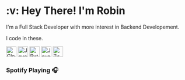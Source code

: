 <h1>:v: Hey There! I'm Robin</h1>

<div>
	<p>I'm a Full Stack Developer with more interest in Backend Developement.</p>
	<p>I code in these.</p>
	<img alt="Clojure" width="28px" src="https://cdn.jsdelivr.net/gh/devicons/devicon/icons/clojure/clojure-original.svg" />
	<img alt="Java" width="28px" src="https://cdn.jsdelivr.net/gh/devicons/devicon/icons/java/java-original.svg" />
	<img alt="Python" width="28px" src="https://cdn.jsdelivr.net/gh/devicons/devicon/icons/python/python-original.svg" />
	<img alt="JavaScript" width="28px" src="https://cdn.jsdelivr.net/gh/devicons/devicon/icons/javascript/javascript-original.svg" />
	<img alt="TypeScript" width="28px" src="https://cdn.jsdelivr.net/gh/devicons/devicon/icons/typescript/typescript-original.svg" />
</div>
	
### Spotify Playing 🎧
<!-- [<img src="https://iamrobins.vercel.app/api/spotify" alt="Robin Spotify Playing" width="350" />](https:/open.spotify.com/user/rvfyglefdsi9wvmfs0qv7pv43) -->
